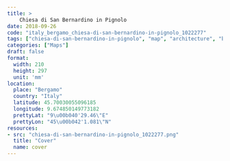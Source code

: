 ```yaml
---
title: > 
    Chiesa di San Bernardino in Pignolo
date: 2018-09-26
code: "italy_bergamo_chiesa-di-san-bernardino-in-pignolo_1022277"
tags: ["chiesa-di-san-bernardino-in-pignolo", "map", "architecture", "buildings", "Bergamo", "Italy"]
categories: ["Maps"]
draft: false
format:
  width: 210
  height: 297
  unit: 'mm'
location:
  place: "Bergamo"
  country: "Italy"
  latitude: 45.70030055096185
  longitude: 9.674850149773182
  prettyLat: "9\u00b040'29.46\"E"
  prettyLon: "45\u00b042'1.081\"N"
resources:
- src: "chiesa-di-san-bernardino-in-pignolo_1022277.png"
  title: "Cover"
  name: cover
---
```

